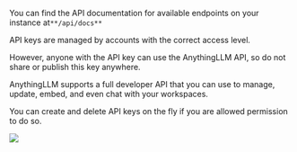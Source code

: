 You can find the API documentation for available endpoints on your instance at`**/api/docs**`

API keys are managed by accounts with the correct access level.

However, anyone with the API key can use the AnythingLLM API, so do not share or publish this key anywhere.

AnythingLLM supports a full developer API that you can use to manage, update, embed, and even chat with your workspaces.

You can create and delete API keys on the fly if you are allowed permission to do so.

![](files/uDDdZ6fPJnAunuJLvCHU.png)



